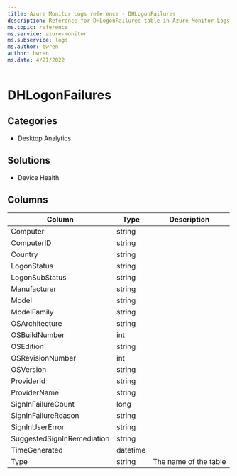 ```yaml
---
title: Azure Monitor Logs reference - DHLogonFailures
description: Reference for DHLogonFailures table in Azure Monitor Logs.
ms.topic: reference
ms.service: azure-monitor
ms.subservice: logs
ms.author: bwren
author: bwren
ms.date: 4/21/2022
---
```


# DHLogonFailures

 

## Categories

- Desktop Analytics
## Solutions

- Device Health




## Columns

| Column | Type | Description |
| --- | --- | --- |
| Computer | string |  |
| ComputerID | string |  |
| Country | string |  |
| LogonStatus | string |  |
| LogonSubStatus | string |  |
| Manufacturer | string |  |
| Model | string |  |
| ModelFamily | string |  |
| OSArchitecture | string |  |
| OSBuildNumber | int |  |
| OSEdition | string |  |
| OSRevisionNumber | int |  |
| OSVersion | string |  |
| ProviderId | string |  |
| ProviderName | string |  |
| SignInFailureCount | long |  |
| SignInFailureReason | string |  |
| SignInUserError | string |  |
| SuggestedSignInRemediation | string |  |
| TimeGenerated | datetime |  |
| Type | string | The name of the table |
